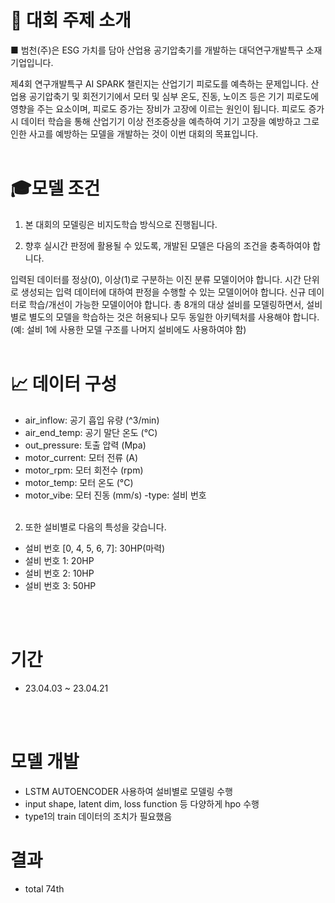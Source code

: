 # 🎈 대회 주제 소개

■ 범천(주)은 ESG 가치를 담아 산업용 공기압축기를 개발하는 대덕연구개발특구 소재 기업입니다.

제4회 연구개발특구 AI SPARK 챌린지는 산업기기 피로도를 예측하는 문제입니다.
산업용 공기압축기 및 회전기기에서 모터 및 심부 온도, 진동, 노이즈 등은 기기 피로도에 영향을 주는 요소이며, 피로도 증가는 장비가 고장에 이르는 원인이 됩니다.
피로도 증가 시 데이터 학습을 통해 산업기기 이상 전조증상을 예측하여 기기 고장을 예방하고 그로 인한 사고를 예방하는 모델을 개발하는 것이 이번 대회의 목표입니다.
<br/><br>

# 🎓모델 조건
1. 본 대회의 모델링은 비지도학습 방식으로 진행됩니다.

2. 향후 실시간 판정에 활용될 수 있도록, 개발된 모델은 다음의 조건을 충족하여야 합니다.

입력된 데이터를 정상(0), 이상(1)로 구분하는 이진 분류 모델이어야 합니다.
시간 단위로 생성되는 입력 데이터에 대하여 판정을 수행할 수 있는 모델이어야 합니다.
신규 데이터로 학습/개선이 가능한 모델이어야 합니다.
총 8개의 대상 설비를 모델링하면서, 설비별로 별도의 모델을 학습하는 것은 허용되나 모두 동일한 아키텍처를 사용해야 합니다.
(예: 설비 1에 사용한 모델 구조를 나머지 설비에도 사용하여야 함)
<br/><br>

# 📈 데이터 구성
- air_inflow: 공기 흡입 유량 (^3/min)
- air_end_temp: 공기 말단 온도 (°C)
- out_pressure: 토출 압력 (Mpa)
- motor_current: 모터 전류 (A)
- motor_rpm: 모터 회전수 (rpm)
- motor_temp: 모터 온도 (°C)
- motor_vibe: 모터 진동 (mm/s)
 -type: 설비 번호
<br/><br>
2. 또한 설비별로 다음의 특성을 갖습니다.
- 설비 번호 [0, 4, 5, 6, 7]: 30HP(마력)
- 설비 번호 1: 20HP
- 설비 번호 2: 10HP
- 설비 번호 3: 50HP

<br/><br>

# 기간
- 23.04.03 ~ 23.04.21

<br/><br>

# 모델 개발 
- LSTM AUTOENCODER 사용하여 설비별로 모델링 수행
- input shape, latent dim, loss function 등 다양하게 hpo 수행
- type1의 train 데이터의 조치가 필요했음

# 결과
- total 74th